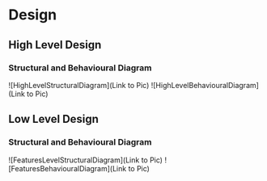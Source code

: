 # Design

## High Level Design 

### Structural and Behavioural Diagram
![HighLevelStructuralDiagram](Link to Pic)
![HighLevelBehaviouralDiagram](Link to Pic)

## Low Level Design 

### Structural and Behavioural Diagram
![FeaturesLevelStructuralDiagram](Link to Pic)
![FeaturesBehaviouralDiagram](Link to Pic)